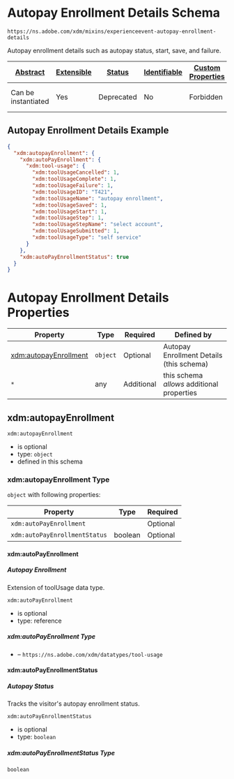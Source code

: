 
# Autopay Enrollment Details Schema

```
https://ns.adobe.com/xdm/mixins/experienceevent-autopay-enrollment-details
```

Autopay enrollment details such as autopay status, start, save, and failure.

| [Abstract](../../../abstract.md) | [Extensible](../../../extensions.md) | [Status](../../../status.md) | [Identifiable](../../../id.md) | [Custom Properties](../../../extensions.md) | [Additional Properties](../../../extensions.md) | Defined In |
|----------------------------------|--------------------------------------|------------------------------|--------------------------------|---------------------------------------------|-------------------------------------------------|------------|
| Can be instantiated | Yes | Deprecated | No | Forbidden | Permitted | [mixins/deprecated/experienceevent-autopay-enrollment-details.schema.json](mixins/deprecated/experienceevent-autopay-enrollment-details.schema.json) |

## Autopay Enrollment Details Example
```json
{
  "xdm:autopayEnrollment": {
    "xdm:autoPayEnrollment": {
      "xdm:tool-usage": {
        "xdm:toolUsageCancelled": 1,
        "xdm:toolUsageComplete": 1,
        "xdm:toolUsageFailure": 1,
        "xdm:toolUsageID": "T421",
        "xdm:toolUsageName": "autopay enrollment",
        "xdm:toolUsageSaved": 1,
        "xdm:toolUsageStart": 1,
        "xdm:toolUsageStep": 1,
        "xdm:toolUsageStepName": "select account",
        "xdm:toolUsageSubmitted": 1,
        "xdm:toolUsageType": "self service"
      }
    },
    "xdm:autoPayEnrollmentStatus": true
  }
}
```

# Autopay Enrollment Details Properties

| Property | Type | Required | Defined by |
|----------|------|----------|------------|
| [xdm:autopayEnrollment](#xdmautopayenrollment) | `object` | Optional | Autopay Enrollment Details (this schema) |
| `*` | any | Additional | this schema *allows* additional properties |

## xdm:autopayEnrollment


`xdm:autopayEnrollment`
* is optional
* type: `object`
* defined in this schema

### xdm:autopayEnrollment Type


`object` with following properties:


| Property | Type | Required |
|----------|------|----------|
| `xdm:autoPayEnrollment`|  | Optional |
| `xdm:autoPayEnrollmentStatus`| boolean | Optional |



#### xdm:autoPayEnrollment
##### Autopay Enrollment

Extension of toolUsage data type.

`xdm:autoPayEnrollment`
* is optional
* type: reference

##### xdm:autoPayEnrollment Type


* []() – `https://ns.adobe.com/xdm/datatypes/tool-usage`







#### xdm:autoPayEnrollmentStatus
##### Autopay Status

Tracks the visitor's autopay enrollment status.

`xdm:autoPayEnrollmentStatus`
* is optional
* type: `boolean`

##### xdm:autoPayEnrollmentStatus Type


`boolean`









